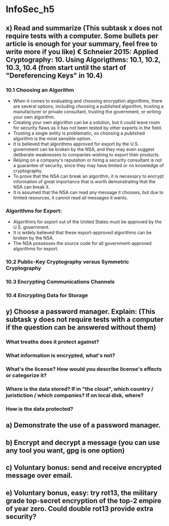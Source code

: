 # InfoSec_h5


## x) Read and summarize (This subtask x does not require tests with a computer. Some bullets per article is enough for your summary, feel free to write more if you like) € Schneier 2015: Applied Cryptography: 10. Using Algorigthms: 10.1, 10.2, 10.3, 10.4 (from start until the start of "Dereferencing Keys" in 10.4)


### 10.1 Choosing an Algorithm

* When it comes to evaluating and choosing encryption algorithms, there are several options, including choosing a published algorithm, trusting a manufacturer or private consultant, trusting the government, or writing your own algorithm.
* Creating your own algorithm can be a solution, but it could leave room for security flaws as it has not been tested by other experts in the field.
* Trusting a single entity is problematic, so choosing a published algorithm is the most sensible option.
* It is believed that algorithms approved for export by the U.S. government can be broken by the NSA, and they may even suggest deliberate weaknesses to companies wishing to export their products.
* Relying on a company's reputation or hiring a security consultant is not a guarantee of security, since they may have limited or no knowledge of cryptography.
* To prove that the NSA can break an algorithm, it is necessary to encrypt information of great importance that is worth demonstrating that the NSA can break it.
* It is assumed that the NSA can read any message it chooses, but due to limited resources, it cannot read all messages it wants.


### Algorithms for Export:

* Algorithms for export out of the United States must be approved by the U.S. government.
* It is widely believed that these export-approved algorithms can be broken by the NSA.
* The NSA possesses the source code for all government-approved algorithms for export.



### 10.2 Public-Key Cryptography versus Symmetric Cryptography


### 10.3 Encrypting Communications Channels


### 10.4 Encrypting Data for Storage 




## y) Choose a password manager. Explain: (This subtask y does not require tests with a computer if the question can be answered without them)

### What treaths does it protect against?

### What information is encrypted, what's not?

### What's the license? How would you describe license's effects or categorize it?

### Where is the data stored? If in "the cloud", which country / juristiction / which companies? If on local disk, where?

### How is the data protected?


## a) Demonstrate the use of a password manager.


## b) Encrypt and decrypt a message (you can use any tool you want, gpg is one option)


## c) Voluntary bonus: send and receive encrypted message over email.


## e) Voluntary bonus, easy: try rot13, the military grade top-secret encryption of the top-2 empire of year zero. Could double rot13 provide extra security?
